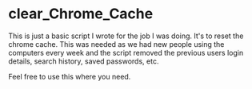 # clear_Chrome_Cache
This is just a basic script I wrote for the job I was doing. It's to reset the chrome cache. This was needed as we had new people using the computers every week and the script removed the previous users login details, search history, saved passwords, etc.

Feel free to use this where you need.
